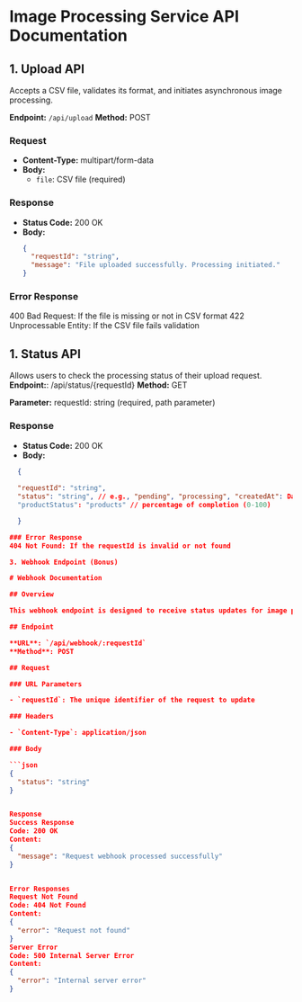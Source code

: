 # Image Processing Service API Documentation

## 1. Upload API

Accepts a CSV file, validates its format, and initiates asynchronous image processing.

**Endpoint:** `/api/upload`
**Method:** POST

### Request
- **Content-Type:** multipart/form-data
- **Body:** 
  - `file`: CSV file (required)

### Response
- **Status Code:** 200 OK
- **Body:**
  ```json
  {
    "requestId": "string",
    "message": "File uploaded successfully. Processing initiated."
  }

### Error Response

400 Bad Request: If the file is missing or not in CSV format
422 Unprocessable Entity: If the CSV file fails validation

## 1. Status API


Allows users to check the processing status of their upload request.
**Endpoint:**: /api/status/{requestId}
**Method:** GET

**Parameter:** requestId: string (required, path parameter)

### Response

- **Status Code:** 200 OK
- **Body:**
```json
  {
    
  "requestId": "string",
  "status": "string", // e.g., "pending", "processing", "createdAt": Data
  "productStatus": "products" // percentage of completion (0-100)

  }

### Error Response
404 Not Found: If the requestId is invalid or not found

3. Webhook Endpoint (Bonus)

# Webhook Documentation

## Overview

This webhook endpoint is designed to receive status updates for image processing requests. It updates the status of a request in the database based on the received information.

## Endpoint

**URL**: `/api/webhook/:requestId`
**Method**: POST

## Request

### URL Parameters

- `requestId`: The unique identifier of the request to update

### Headers

- `Content-Type`: application/json

### Body

```json
{
  "status": "string"
}


Response
Success Response
Code: 200 OK
Content:
{
  "message": "Request webhook processed successfully"
}


Error Responses
Request Not Found
Code: 404 Not Found
Content:
{
  "error": "Request not found"
}
Server Error
Code: 500 Internal Server Error
Content:
{
  "error": "Internal server error"
}